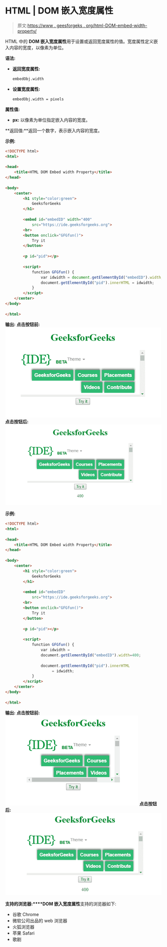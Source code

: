 # HTML | DOM 嵌入宽度属性

> 原文:[https://www . geesforgeks . org/html-DOM-embed-width-property/](https://www.geeksforgeeks.org/html-dom-embed-width-property/)

HTML 中的 **DOM 嵌入宽度属性**用于设置或返回宽度属性的值。宽度属性定义嵌入内容的宽度，以像素为单位。

**语法:**

*   **返回宽度属性:**

    ```html
    embedObj.width
    ```

*   **设置宽度属性:**

    ```html
    embedObj.width = pixels
    ```

**属性值:**

*   **px:** 以像素为单位指定嵌入内容的宽度。

**返回值:**返回一个数字，表示嵌入内容的宽度。

**示例:**

```html
<!DOCTYPE html> 
<html> 

<head> 
    <title>HTML DOM Embed width Property</title> 
</head> 

<body> 
    <center> 
        <h1 style="color:green"> 
            GeeksforGeeks 
        </h1> 

        <embed id="embedID" width="400"
            src="https://ide.geeksforgeeks.org"> 
        <br> 
        <button onclick="GFGfun()"> 
            Try it 
        </button> 

        <p id="pid"></p> 

        <script> 
            function GFGfun() { 
                var idwidth = document.getElementById("embedID").width; 
                document.getElementById("pid").innerHTML = idwidth; 
            } 
        </script> 
    </center> 
</body> 

</html> 
```

**输出:**
**点击按钮前:**
![](img/f7b2e56de9b17a80fe95a23c3a3a2f43.png)
**点击按钮后:**
![](img/d03d9e09c6a50dd4d8cecd8bd58795a1.png)

**示例:**

```html
<!DOCTYPE html> 
<html> 

<head> 
    <title>HTML DOM Embed width Property</title> 
</head> 

<body> 
    <center> 
        <h1 style="color:green"> 
            GeeksforGeeks 
        </h1> 

        <embed id="embedID"
            src="https://ide.geeksforgeeks.org"> 
        <br> 
        <button onclick="GFGfun()"> 
            Try it 
        </button> 

        <p id="pid"></p> 

        <script> 
            function GFGfun() { 
                var idwidth = 
                document.getElementById("embedID").width=400; 

                document.getElementById("pid").innerHTML
                     = idwidth; 
            } 
        </script> 
    </center> 
</body> 

</html> 
```

**输出:**
**点击按钮前:**
![](img/1354fe1f23a6a70fd37b957b7119c6fe.png)
**点击按钮后:**
![](img/90104a07a2dca27467049621fa618d50.png)

**支持的浏览器:****DOM 嵌入宽度属性**支持的浏览器如下:

*   谷歌 Chrome
*   微软公司出品的 web 浏览器
*   火狐浏览器
*   苹果 Safari
*   歌剧